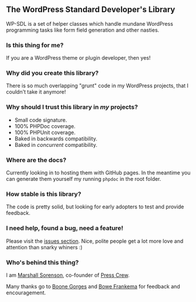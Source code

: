 ## The WordPress Standard Developer's Library

WP-SDL is a set of helper classes which handle mundane WordPress programming
tasks like form field generation and other nasties.

### Is this thing for me?

If you are a WordPress theme or plugin developer, then yes!

### Why did you create this library?

There is so much overlapping "grunt" code in my WordPress projects,
that I couldn't take it anymore!

### Why should I trust this library in *my* projects?

* Small code signature.
* 100% PHPDoc coverage.
* 100% PHPUnit coverage.
* Baked in backwards compatibility.
* Baked in *concurrent* compatibility.

### Where are the docs?

Currently looking in to hosting them with GitHub pages. In the meantime you can
generate them yourself my running `phpdoc` in the root folder.

### How stable is this library?

The code is pretty solid, but looking for early adopters to test and provide feedback.

### I need help, found a bug, need a feature!

Please visit the [issues section](https://github.com/PressCrew/wp-sdl/issues).
Nice, polite people get a lot more love and attention than snarky whiners :)

### Who's behind this thing?

I am [Marshall Sorenson](https://github.com/MrMaz),
co-founder of [Press Crew](https://github.com/PressCrew).

Many thanks go to [Boone Gorges](https://github.com/boonebgorges) and
[Bowe Frankema](https://github.com/BoweFrankema) for feedback and encouragement.